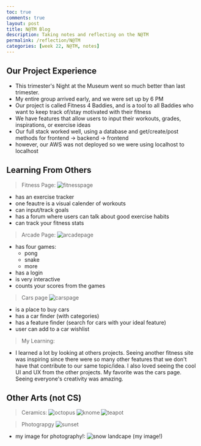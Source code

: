 ```yaml
---
toc: true
comments: true
layout: post
title: N@TM Blog
description: Taking notes and reflecting on the N@TM
permalink: /reflection/N@TM
categories: [week 22, N@TM, notes]
--- 
```


## Our Project Experience
- This trimester's Night at the Museum went so much better than last trimester.
- My entire group arrived early, and we were set up by 6 PM
- Our project is called Fitness 4 Baddies, and is a tool to all Baddies who want to keep track of/stay motivated with their fitness
- We have features that allow users to input their workouts, grades, inspirations, or exercise ideas
- Our full stack worked well, using a database and get/create/post methods for frontend -> backend -> frontend
- however, our AWS was not deployed so we were using localhost to localhost

## Learning From Others
> Fitness Page:
![fitnesspage]({{site.baseurl}}/images/fitnessN@TM.jpg)
- has an exercise tracker
- one feautre is a visual calender of workouts
- can input/track goals
- has a forum where users can talk about good exercise habits
- can track your fitness stats

> Arcade Page:
![arcadepage]({{site.baseurl}}/images/arcadeN@TM.jpg)
- has four games:
    - pong
    - snake
    - more
- has a login
- is very interactive
- counts your scores from the games

> Cars page
![carspage]({{site.baseurl}}/images/carsN@TM.jpg)
- is a place to buy cars
- has a car finder (with categories)
- has a feature finder (search for cars with your ideal feature)
- user can add to a car wishlist

> My Learning:
- I learned a lot by looking at others projects. Seeing another fitness site was inspiring since there were so many other features that we don't have that contribute to our same topic/idea. I also loved seeing the cool UI and UX from the other projects. My favorite was the cars page. Seeing everyone's creativity was amazing.

## Other Arts (not CS)
> Ceramics:
![octopus]({{site.baseurl}}/images/octopusN@TM.JPG)
![knome]({{site.baseurl}}/images/KnomeN@TM.JPG)
![teapot]({{site.baseurl}}/images/teapotN@TM.JPG)

> Photograpgy
![sunset]({{site.baseurl}}/images/sunsetN@TM.JPG)
- my image for photography!:
![snow landcape (my image!)]({{site.baseurl}}/images/myimageN@TM.JPG)
